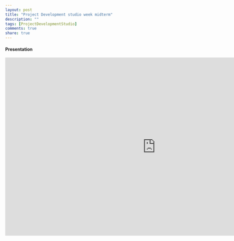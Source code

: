```yaml
---
layout: post
title: "Project Development studio week midterm"
description: ""
tags: [ProjectDevelopmentStudio]
comments: true  
share: true
---
```


#### Presentation

<iframe src="https://docs.google.com/presentation/d/1OITFfrw3x947Z8z4--NCq7AiZyWgEDCgBDLTA2Czx4E/embed?start=false&loop=false&delayms=3000" frameborder="0" width="960" height="569" allowfullscreen="true" mozallowfullscreen="true" webkitallowfullscreen="true"></iframe>

